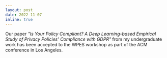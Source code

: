 ```yaml
---
layout: post
date: 2022-11-07
inline: true
---
```


Our paper *"Is Your Policy Compliant? A Deep Learning-based Empirical Study of Privacy Policies' Compliance with GDPR"* from my undergraduate work has been accepted to the WPES workshop as part of the ACM conference in Los Angeles.